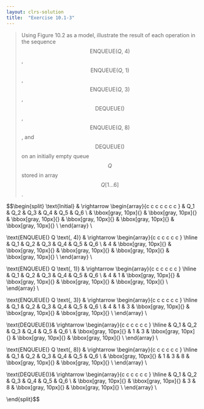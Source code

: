 ```yaml
---
layout: clrs-solution
title:  "Exercise 10.1-3"
---
```

>Using Figure 10.2 as a model, illustrate the result of each operation in the sequence $$\text{ENQUEUE(}Q\text{, 4)}$$, $$\text{ENQUEUE(}Q\text{, 1)}$$, $$\text{ENQUEUE(}Q\text{, 3)}$$, $$\text{DEQUEUE()}$$, $$\text{ENQUEUE(}Q\text{, 8)}$$, and $$\text{DEQUEUE()}$$ on an initially empty queue $$Q$$ stored in array $$Q[1...6]$$.

$$\begin{split}
\text{Initial} & \rightarrow \begin{array}{c c c c c c c }
 & Q_1 & Q_2 & Q_3 & Q_4 & Q_5 & Q_6 \\
 & \bbox[gray, 10px]{} & \bbox[gray, 10px]{} & \bbox[gray, 10px]{} & \bbox[gray, 10px]{} & \bbox[gray, 10px]{} & \bbox[gray, 10px]{} \\
\end{array} \\

\text{ENQUEUE(} Q \text{, 4)} & \rightarrow \begin{array}{c c c c c c }
\hline & Q_1 & Q_2 & Q_3 & Q_4 & Q_5 & Q_6 \\
 & 4 & \bbox[gray, 10px]{} & \bbox[gray, 10px]{} & \bbox[gray, 10px]{} & \bbox[gray, 10px]{} & \bbox[gray, 10px]{} \\
\end{array} \\

\text{ENQUEUE(} Q \text{, 1)} & \rightarrow \begin{array}{c c c c c c }
\hline & Q_1 & Q_2 & Q_3 & Q_4 & Q_5 & Q_6 \\
 & 4 & 1 & \bbox[gray, 10px]{} & \bbox[gray, 10px]{} & \bbox[gray, 10px]{} & \bbox[gray, 10px]{} \\
\end{array} \\

\text{ENQUEUE(} Q \text{, 3)} & \rightarrow \begin{array}{c c c c c c }
\hline & Q_1 & Q_2 & Q_3 & Q_4 & Q_5 & Q_6 \\
 & 4 & 1 & 3 & \bbox[gray, 10px]{} & \bbox[gray, 10px]{} & \bbox[gray, 10px]{} \\
\end{array} \\

\text{DEQUEUE()}& \rightarrow \begin{array}{c c c c c c }
\hline & Q_1 & Q_2 & Q_3 & Q_4 & Q_5 & Q_6 \\
 & \bbox[gray, 10px]{} & 1 & 3 & \bbox[gray, 10px]{} & \bbox[gray, 10px]{} & \bbox[gray, 10px]{} \\
\end{array} \\

\text{ENQUEUE(} Q \text{, 8)} & \rightarrow \begin{array}{c c c c c c }
\hline & Q_1 & Q_2 & Q_3 & Q_4 & Q_5 & Q_6 \\
 & \bbox[gray, 10px]{} & 1 & 3 & 8 & \bbox[gray, 10px]{} & \bbox[gray, 10px]{} \\
\end{array} \\

\text{DEQUEUE()}& \rightarrow \begin{array}{c c c c c c }
\hline & Q_1 & Q_2 & Q_3 & Q_4 & Q_5 & Q_6 \\
 & \bbox[gray, 10px]{} & \bbox[gray, 10px]{} & 3 & 8 & \bbox[gray, 10px]{} & \bbox[gray, 10px]{} \\
\end{array} \\

\end{split}$$